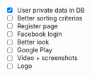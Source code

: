 - [x] User private data in DB
- [ ] Better sorting criterias
- [ ] Register page
- [ ] Facebook login
- [ ] Better look
- [ ] Google Play
- [ ] Video + screenshots
- [ ] Logo
